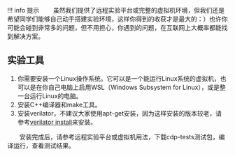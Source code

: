 
!!! info 提示
    &emsp;&emsp;虽然我们提供了远程实验平台或完整的虚拟机环境，但我们还是希望同学们能够自己动手搭建实验环境，这样你得到的收获才是最大的：）也许你可能会碰到非常多的问题，但不用担心，你遇到的问题，在互联网上大概率都能找到解决方案。

## 实验工具

1. 你需要安装一个Linux操作系统。它可以是一个能运行Linux系统的虚拟机，也可以是在你自己电脑上启用WSL（Windows Subsystem for Linux），或是整一台运行Linux的电脑。
2. 安装C++编译器和make工具。
3. 安装verilator，不建议大家使用apt-get安装，因为这样安装的版本较老，请参考[verilator install](https://veripool.org/guide/latest/install.html)来安装。

&emsp;&emsp;安装完成后，请参考远程实验平台或虚拟机用法，下载cdp-tests测试包，编译运行，查看测试结果。